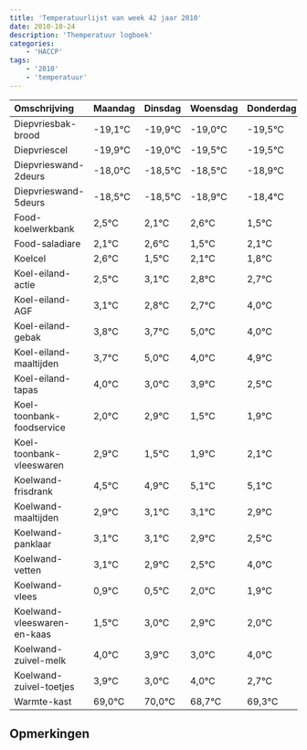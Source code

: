 ```yaml
---
title: 'Temperatuurlijst van week 42 jaar 2010'
date: 2010-10-24
description: 'Themperatuur logboek'
categories:
    - 'HACCP'
tags:
    - '2010'
    - 'temperatuur'
---
```

|Omschrijving|Maandag|Dinsdag|Woensdag|Donderdag|Vrijdag|Zaterdag|Zondag|
|:---|:---|:---|:---|:---|:---|:---|:---|
|Diepvriesbak-brood|-19,1°C|-19,9°C|-19,0°C|-19,5°C|-19,5°C|-19,9°C|-19,4°C|
|Diepvriescel|-19,9°C|-19,0°C|-19,5°C|-19,5°C|-19,9°C|-19,4°C|-20,5°C|
|Diepvrieswand-2deurs|-18,0°C|-18,5°C|-18,5°C|-18,9°C|-18,4°C|-19,5°C|-18,9°C|
|Diepvrieswand-5deurs|-18,5°C|-18,5°C|-18,9°C|-18,4°C|-19,5°C|-18,9°C|-19,2°C|
|Food-koelwerkbank|2,5°C|2,1°C|2,6°C|1,5°C|2,1°C|1,8°C|1,7°C|
|Food-saladiare|2,1°C|2,6°C|1,5°C|2,1°C|1,8°C|1,7°C|3,0°C|
|Koelcel|2,6°C|1,5°C|2,1°C|1,8°C|1,7°C|3,0°C|2,0°C|
|Koel-eiland-actie|2,5°C|3,1°C|2,8°C|2,7°C|4,0°C|3,0°C|3,9°C|
|Koel-eiland-AGF|3,1°C|2,8°C|2,7°C|4,0°C|3,0°C|3,9°C|2,5°C|
|Koel-eiland-gebak|3,8°C|3,7°C|5,0°C|4,0°C|4,9°C|3,5°C|3,9°C|
|Koel-eiland-maaltijden|3,7°C|5,0°C|4,0°C|4,9°C|3,5°C|3,9°C|4,1°C|
|Koel-eiland-tapas|4,0°C|3,0°C|3,9°C|2,5°C|2,9°C|3,1°C|3,1°C|
|Koel-toonbank-foodservice|2,0°C|2,9°C|1,5°C|1,9°C|2,1°C|2,1°C|1,9°C|
|Koel-toonbank-vleeswaren|2,9°C|1,5°C|1,9°C|2,1°C|2,1°C|1,9°C|1,5°C|
|Koelwand-frisdrank|4,5°C|4,9°C|5,1°C|5,1°C|4,9°C|4,5°C|6,0°C|
|Koelwand-maaltijden|2,9°C|3,1°C|3,1°C|2,9°C|2,5°C|4,0°C|3,9°C|
|Koelwand-panklaar|3,1°C|3,1°C|2,9°C|2,5°C|4,0°C|3,9°C|3,0°C|
|Koelwand-vetten|3,1°C|2,9°C|2,5°C|4,0°C|3,9°C|3,0°C|4,0°C|
|Koelwand-vlees|0,9°C|0,5°C|2,0°C|1,9°C|1,0°C|2,0°C|0,7°C|
|Koelwand-vleeswaren-en-kaas|1,5°C|3,0°C|2,9°C|2,0°C|3,0°C|1,7°C|2,3°C|
|Koelwand-zuivel-melk|4,0°C|3,9°C|3,0°C|4,0°C|2,7°C|3,3°C|2,8°C|
|Koelwand-zuivel-toetjes|3,9°C|3,0°C|4,0°C|2,7°C|3,3°C|2,8°C|3,1°C|
|Warmte-kast|69,0°C|70,0°C|68,7°C|69,3°C|68,8°C|69,1°C|69,2°C|

## Opmerkingen


